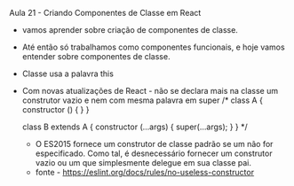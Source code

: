 Aula 21 - Criando Componentes de Classe em React

  -  vamos aprender sobre criação de componentes de classe. 
  - Até então só trabalhamos como componentes funcionais, e hoje vamos entender sobre componentes de classe.
  - Classe usa a palavra this 
  - Com novas atualizações de React - não se declara mais na classe um construtor vazio e nem com mesma palavra em super
    /*
      class A {
          constructor () {
          }
      }

      class B extends A {
          constructor (...args) {
            super(...args);
          }
      }
    */  

    - O ES2015 fornece um construtor de classe padrão se um não for especificado. Como tal, é desnecessário fornecer um construtor vazio ou um que simplesmente delegue em sua classe pai.
    - fonte - https://eslint.org/docs/rules/no-useless-constructor
    